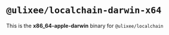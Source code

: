 # `@ulixee/localchain-darwin-x64`

This is the **x86_64-apple-darwin** binary for `@ulixee/localchain`
